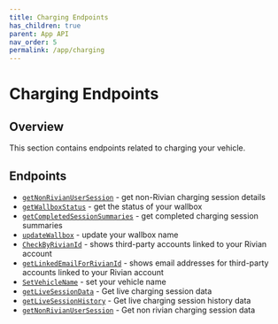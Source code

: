 ```yaml
---
title: Charging Endpoints
has_children: true
parent: App API
nav_order: 5
permalink: /app/charging
---
```


# Charging Endpoints

## Overview

This section contains endpoints related to charging your vehicle.

## Endpoints

- [`getNonRivianUserSession`](/app/charging/non-rivian-user-session) - get non-Rivian charging session details
- [`getWallboxStatus`](/app/charging/wallbox-status) - get the status of your wallbox
- [`getCompletedSessionSummaries`](/app/charging/get-completed-session-summaries) - get completed charging session summaries
- [`updateWallbox`](/app/charging/update-wallbox) - update your wallbox name
- [`CheckByRivianId`](/app/charging/check-by-rivian-id) - shows third-party accounts linked to your Rivian account
- [`getLinkedEmailForRivianId`](/app/charging/get-linked-email-for-rivian-id) - shows email addresses for third-party accounts linked to your Rivian account
- [`SetVehicleName`](/app/charging/set-vehicle-name) - set your vehicle name
- [`getLiveSessionData`](/app/charging/get-live-session-data) - Get live charging session data
- [`getLiveSessionHistory`](/app/charging/get-live-session-history) - Get live charging session history data
- [`getNonRivianUserSession`](/app/charging/get-non-rivian-user-session) - Get non rivian charging session data
